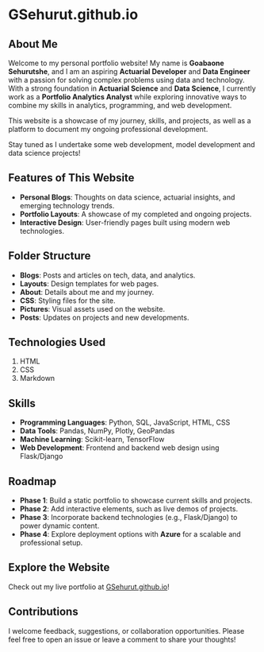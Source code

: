 # GSehurut.github.io

## About Me  
Welcome to my personal portfolio website! My name is **Goabaone Sehurutshe**, and I am an aspiring **Actuarial Developer** and **Data Engineer** with a passion for solving complex problems using data and technology. With a strong foundation in **Actuarial Science** and **Data Science**, I currently work as a **Portfolio Analytics Analyst** while exploring innovative ways to combine my skills in analytics, programming, and web development.  

This website is a showcase of my journey, skills, and projects, as well as a platform to document my ongoing professional development.

Stay tuned as I undertake some web development, model development and data science projects!

## Features of This Website  
- **Personal Blogs**: Thoughts on data science, actuarial insights, and emerging technology trends.  
- **Portfolio Layouts**: A showcase of my completed and ongoing projects.  
- **Interactive Design**: User-friendly pages built using modern web technologies.

## Folder Structure  
- **Blogs**: Posts and articles on tech, data, and analytics.  
- **Layouts**: Design templates for web pages.  
- **About**: Details about me and my journey.  
- **CSS**: Styling files for the site.  
- **Pictures**: Visual assets used on the website.  
- **Posts**: Updates on projects and new developments.

## Technologies Used  
1. HTML  
2. CSS  
3. Markdown  

## Skills  
- **Programming Languages**: Python, SQL, JavaScript, HTML, CSS  
- **Data Tools**: Pandas, NumPy, Plotly, GeoPandas  
- **Machine Learning**: Scikit-learn, TensorFlow 
- **Web Development**: Frontend and backend web design using Flask/Django  
 

## Roadmap  
- **Phase 1**: Build a static portfolio to showcase current skills and projects.  
- **Phase 2**: Add interactive elements, such as live demos of projects.  
- **Phase 3**: Incorporate backend technologies (e.g., Flask/Django) to power dynamic content.  
- **Phase 4**: Explore deployment options with **Azure** for a scalable and professional setup.


## Explore the Website  
Check out my live portfolio at [GSehurut.github.io](https://gsehurut.github.io/)!

## Contributions  
I welcome feedback, suggestions, or collaboration opportunities. Please feel free to open an issue or leave a comment to share your thoughts!
